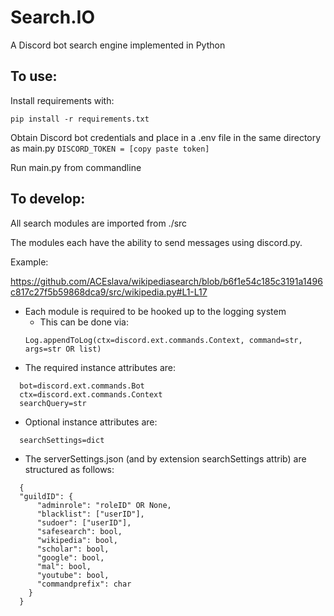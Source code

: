 # Search.IO
A Discord bot search engine implemented in Python

## To use:

Install requirements with:
```
pip install -r requirements.txt
```

Obtain Discord bot credentials and place in a .env file in the same directory as main.py 
`DISCORD_TOKEN = [copy paste token]`

Run main.py from commandline


## To develop:

  All search modules are imported from ./src
  
  The modules each have the ability to send messages using discord.py.
     
   Example:

   https://github.com/ACEslava/wikipediasearch/blob/b6f1e54c185c3191a1496c817c27f5b59868dca9/src/wikipedia.py#L1-L17

  * Each module is required to be hooked up to the logging system
    * This can be done via:
    ```
    Log.appendToLog(ctx=discord.ext.commands.Context, command=str, args=str OR list)
    ```
  * The required instance attributes are:
  ```
    bot=discord.ext.commands.Bot
    ctx=discord.ext.commands.Context
    searchQuery=str
  ```
  * Optional instance attributes are:
  ```
    searchSettings=dict
  ```

  * The serverSettings.json (and by extension searchSettings attrib) are structured as follows:
  ```
    {
    "guildID": {
        "adminrole": "roleID" OR None,
        "blacklist": ["userID"],
        "sudoer": ["userID"],
        "safesearch": bool,
        "wikipedia": bool,
        "scholar": bool,
        "google": bool,
        "mal": bool,
        "youtube": bool,
        "commandprefix": char
      }
    }
    
  ```
